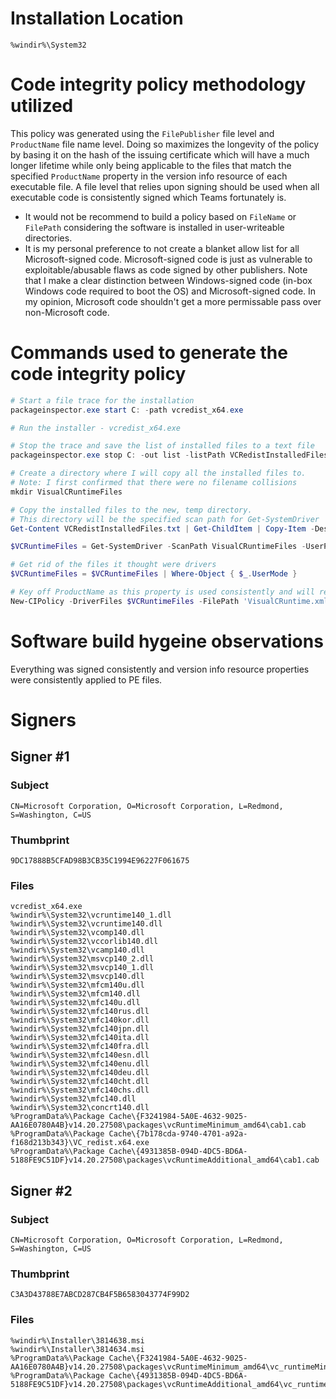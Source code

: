# Installation Location
```
%windir%\System32
```

# Code integrity policy methodology utilized
This policy was generated using the `FilePublisher` file level and `ProductName` file name level. Doing so maximizes the longevity of the policy by basing it on the hash of the issuing certificate which will have a much longer lifetime while only being applicable to the files that match the specified `ProductName` property in the version info resource of each executable file. A file level that relies upon signing should be used when all executable code is consistently signed which Teams fortunately is.

* It would not be recommend to build a policy based on `FileName` or `FilePath` considering the software is installed in user-writeable directories.
* It is my personal preference to not create a blanket allow list for all Microsoft-signed code. Microsoft-signed code is just as vulnerable to exploitable/abusable flaws as code signed by other publishers. Note that I make a clear distinction between Windows-signed code (in-box Windows code required to boot the OS) and Microsoft-signed code. In my opinion, Microsoft code shouldn't get a more permissable pass over non-Microsoft code.

# Commands used to generate the code integrity policy

```powershell
# Start a file trace for the installation
packageinspector.exe start C: -path vcredist_x64.exe

# Run the installer - vcredist_x64.exe

# Stop the trace and save the list of installed files to a text file
packageinspector.exe stop C: -out list -listPath VCRedistInstalledFiles.txt

# Create a directory where I will copy all the installed files to.
# Note: I first confirmed that there were no filename collisions
mkdir VisualCRuntimeFiles

# Copy the installed files to the new, temp directory.
# This directory will be the specified scan path for Get-SystemDriver
Get-Content VCRedistInstalledFiles.txt | Get-ChildItem | Copy-Item -Destination VisualCRuntimeFiles

$VCRuntimeFiles = Get-SystemDriver -ScanPath VisualCRuntimeFiles -UserPEs -NoShadowCopy

# Get rid of the files it thought were drivers
$VCRuntimeFiles = $VCRuntimeFiles | Where-Object { $_.UserMode }

# Key off ProductName as this property is used consistently and will reduce code integrity policy complexity.
New-CIPolicy -DriverFiles $VCRuntimeFiles -FilePath 'VisualCRuntime.xml' -Level 'FilePublisher' -Fallback Hash -SpecificFileNameLevel 'ProductName'
```

# Software build hygeine observations

Everything was signed consistently and version info resource properties were consistently applied to PE files.

# Signers

## Signer #1

### Subject
`CN=Microsoft Corporation, O=Microsoft Corporation, L=Redmond, S=Washington, C=US`

### Thumbprint
`9DC17888B5CFAD98B3CB35C1994E96227F061675`

### Files

```
vcredist_x64.exe
%windir%\System32\vcruntime140_1.dll
%windir%\System32\vcruntime140.dll
%windir%\System32\vcomp140.dll
%windir%\System32\vccorlib140.dll
%windir%\System32\vcamp140.dll
%windir%\System32\msvcp140_2.dll
%windir%\System32\msvcp140_1.dll
%windir%\System32\msvcp140.dll
%windir%\System32\mfcm140u.dll
%windir%\System32\mfcm140.dll
%windir%\System32\mfc140u.dll
%windir%\System32\mfc140rus.dll
%windir%\System32\mfc140kor.dll
%windir%\System32\mfc140jpn.dll
%windir%\System32\mfc140ita.dll
%windir%\System32\mfc140fra.dll
%windir%\System32\mfc140esn.dll
%windir%\System32\mfc140enu.dll
%windir%\System32\mfc140deu.dll
%windir%\System32\mfc140cht.dll
%windir%\System32\mfc140chs.dll
%windir%\System32\mfc140.dll
%windir%\System32\concrt140.dll
%ProgramData%\Package Cache\{F3241984-5A0E-4632-9025-AA16E0780A4B}v14.20.27508\packages\vcRuntimeMinimum_amd64\cab1.cab
%ProgramData%\Package Cache\{7b178cda-9740-4701-a92a-f168d213b343}\VC_redist.x64.exe
%ProgramData%\Package Cache\{4931385B-094D-4DC5-BD6A-5188FE9C51DF}v14.20.27508\packages\vcRuntimeAdditional_amd64\cab1.cab
```

## Signer #2

### Subject
`CN=Microsoft Corporation, O=Microsoft Corporation, L=Redmond, S=Washington, C=US`

### Thumbprint
`C3A3D43788E7ABCD287CB4F5B6583043774F99D2`

### Files

```
%windir%\Installer\3814638.msi
%windir%\Installer\3814634.msi
%ProgramData%\Package Cache\{F3241984-5A0E-4632-9025-AA16E0780A4B}v14.20.27508\packages\vcRuntimeMinimum_amd64\vc_runtimeMinimum_x64.msi
%ProgramData%\Package Cache\{4931385B-094D-4DC5-BD6A-5188FE9C51DF}v14.20.27508\packages\vcRuntimeAdditional_amd64\vc_runtimeAdditional_x64.msi
```